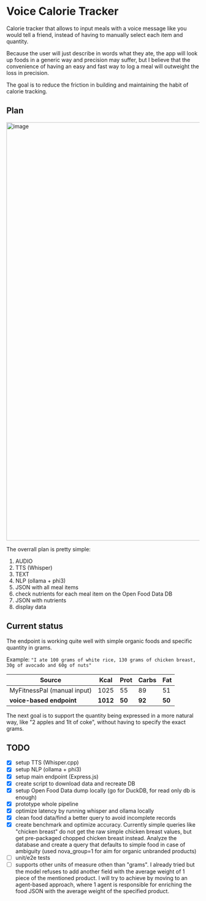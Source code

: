 # Voice Calorie Tracker

Calorie tracker that allows to input meals with a voice message like you would tell a friend, instead of having to manually select each item and quantity.

Because the user will just describe in words what they ate, the app will look up foods in a generic way and precision may suffer, but I believe that the convenience of having an easy and fast way to log a meal will outweight the loss in precision.

The goal is to reduce the friction in building and maintaining the habit of calorie tracking.

## Plan

<img width="1089" alt="image" src="https://github.com/micheleoletti/voice-calorie-tracker/assets/61937589/af74783a-fc80-435e-9559-84d9a7f09aba">

The overrall plan is pretty simple:

1. AUDIO
2. TTS (Whisper)
3. TEXT
4. NLP (ollama + phi3)
5. JSON with all meal items
6. check nutrients for each meal item on the Open Food Data DB
7. JSON with nutrients
8. display data

## Current status

The endpoint is working quite well with simple organic foods and specific quantity in grams.

Example:
`"I ate 100 grams of white rice, 130 grams of chicken breast, 30g of avocado and 60g of nuts"`

| Source                      | Kcal     | Prot   | Carbs  | Fat    |
| --------------------------- | -------- | ------ | ------ | ------ |
| MyFitnessPal (manual input) | 1025     | 55     | 89     | 51     |
| **voice-based endpoint**    | **1012** | **50** | **92** | **50** |

The next goal is to support the quantity being expressed in a more natural way, like "2 apples and 1lt of coke", without having to specify the exact grams.

## TODO

- [x] setup TTS (Whisper.cpp)
- [x] setup NLP (ollama + phi3)
- [x] setup main endpoint (Express.js)
- [x] create script to download data and recreate DB
- [x] setup Open Food Data dump locally (go for DuckDB, for read only db is enough)
- [x] prototype whole pipeline
- [x] optimize latency by running whisper and ollama locally
- [x] clean food data/find a better query to avoid incomplete records
- [x] create benchmark and optimize accuracy.
      Currently simple queries like "chicken breast" do not get the raw simple chicken breast values, but get pre-packaged chopped chicken breast instead.
      Analyze the database and create a query that defaults to simple food in case of ambiguity
      (used nova_group=1 for aim for organic unbranded products)
- [ ] unit/e2e tests
- [ ] supports other units of measure othen than "grams".
      I already tried but the model refuses to add another field with the average weight of 1 piece of the mentioned product.
      I will try to achieve by moving to an agent-based approach, where 1 agent is responsible for enriching the food JSON with the average weight of the specified product.

